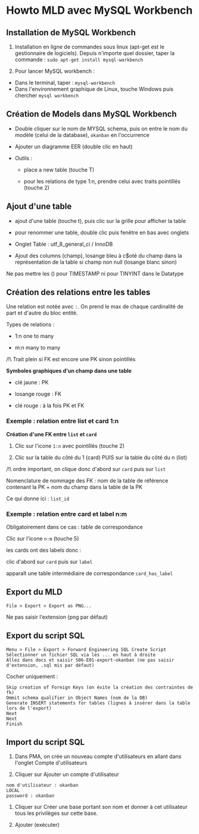 # Howto MLD avec MySQL Workbench

## Installation de MySQL Workbench

1. Installation en ligne de commandes sous linux (apt-get est le gestionnaire de logiciels). Depuis n'importe quel dossier, taper la commande : `sudo apt-get install mysql-workbench`

2. Pour lancer MySQL workbench :
  * Dans le terminal, taper : `mysql-workbench`
  * Dans l'environnement graphique de Linux, touche Windows puis chercher `mysql workbench`

## Création de Models dans MySQL Workbench

* Double cliquer sur le nom de MYSQL schema, puis on entre le nom du modèle (celui de la database), `okanban` en l'occurrence

* Ajouter un diagramme EER (double clic en haut)

* Outils :
  * place a new table (touche T)
  
  * pour les relations de type 1:n, prendre celui avec traits pointillés (touche 2)

## Ajout d'une table

  * ajout d'une table (touche t), puis clic sur la grille pour afficher la table

  * pour renommer une table, double clic puis fenêtre en bas avec onglets

  * Onglet Table : utf_8_general_ci /  InnoDB

  * Ajout des columns (champ), losange bleu à c$oté du champ dans la représentation de la table si champ non null (losange blanc sinon)

  Ne pas mettre les () pour TIMESTAMP ni pour TINYINT dans le Datatype

## Création des relations entre les tables

Une relation est notée avec `:`. On prend le max de chaque cardinalité de part et d'autre du bloc entité.

Types de relations :

* 1:n one to many

* m:n many to many

/!\ Trait plein si FK est encore une PK sinon pointillés

**Symboles graphiques d'un champ dans une table**

  * clé jaune : PK

  * losange rouge : FK

  * clé rouge : à la fois PK et FK

### Exemple : relation entre list et card 1:n

**Création d'une FK entre `list` et `card`**

1. Clic sur l'icone `1:n` avec pointillés (touche 2)

1. Clic sur la table du côté du 1 (card) PUIS sur la table du côté du n (list)

/!\ ordre important, on clique donc d'abord sur `card` puis sur `list`

Nomenclature de nommage des FK : nom de la table de référence contenant la PK + nom du champ dans la table de la PK

Ce qui donne ici : `list_id`

### Exemple : relation entre card et label n:m

Obligatoirement dans ce cas : table de correspondance

Clic sur l'icone `n:m` (touche 5)

les cards ont des labels donc :

clic d'abord sur `card` puis sur `label`

apparaît une table intermédiaire de correspondance `card_has_label`

## Export du MLD

```
File > Export > Export as PNG...
```

Ne pas saisir l'extension (png par défaut)

## Export du script SQL

```
Menu > File > Export > Forward Engineering SQL Create Script
Sélectionner un fichier SQL via les ... en haut à droite
Allez dans docs et saisir S06-E01-export-okanban (ne pas saisir d'extension, .sql mis par défaut)
```

Cocher uniquement :
```
Skip creation of Foreign Keys (on évite la création des contraintes de fk)
Ommit schema qualifier in Object Names (nom de la DB)
Generate INSERT statements for tables (lignes à insérer dans la table lors de l'export)
Next
Next
Finish
```

## Import du script SQL

1. Dans PMA, on crée un nouveau compte d'utilisateurs en allant dans l'onglet Compte d'utilisateurs

1. Cliquer sur Ajouter un compte d'utilisateur

```
nom d'utilisateur : okanban
LOCAL
password : okanban
```

1. Cliquer sur Créer une base portant son nom et donner à cet utilisateur tous les privilèges sur cette base.

1. Ajouter (exécuter)